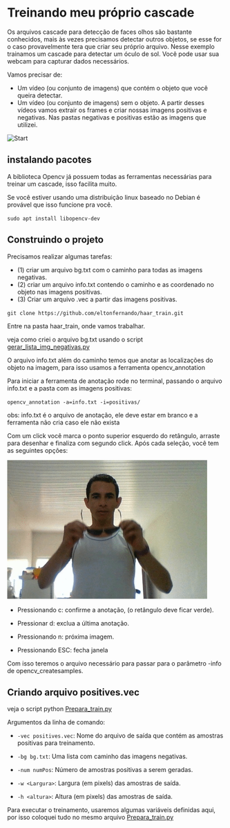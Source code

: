 # Treinando meu próprio cascade
Os arquivos cascade para detecção de faces olhos são bastante conhecidos, mais às vezes precisamos detectar outros objetos, se esse for o caso provavelmente tera que criar seu próprio arquivo. Nesse exemplo trainamos um cascade para detectar um óculo de sol. Você pode usar sua webcam para capturar dados necessários.

Vamos precisar de:
* Um vídeo (ou conjunto de imagens) que contém o objeto que você queira detectar.
* Um vídeo (ou conjunto de imagens) sem o objeto.
A partir desses vídeos vamos extrair os frames e criar nossas imagens positivas e negativas.
Nas pastas negativas e positivas estão as imagens que utilizei.

![Start](./gif/animation.gif)

## instalando pacotes
A biblioteca Opencv já possuem todas as ferramentas necessárias para treinar um cascade, isso facilita muito.

Se você estiver usando uma distribuição linux baseado no Debian é provável que isso funcione pra você.

``sudo apt install libopencv-dev``

## Construindo o projeto

Precisamos realizar algumas tarefas:
- (1) criar um arquivo bg.txt com o caminho para todas  as imagens negativas.
- (2) criar um arquivo info.txt contendo o caminho e as coordenado no objeto nas imagens positivas.
- (3) Criar um arquivo .vec a partir das imagens positivas.
 

`git clone https://github.com/eltonfernando/haar_train.git`

Entre na pasta haar_train, onde vamos trabalhar.

veja como criei o arquivo bg.txt usando o script [gerar_lista_img_negativas.py](gerar_lista_img_negativas.py)

O arquivo info.txt além do caminho temos que anotar as localizações do objeto na imagem, para isso usamos a ferramenta opencv_annotation 


Para iniciar a ferramenta de anotação rode no terminal, passando o arquivo info.txt e a pasta com as imagens positivas:

`opencv_annotation -a=info.txt -i=positivas/`


obs: info.txt é o arquivo de anotação, ele deve estar em branco e a ferramenta não cria caso ele não exista

Com um click você marca o ponto superior esquerdo do retângulo, arraste para desenhar e finaliza com segundo click. Após cada seleção, você tem as seguintes opções:

![start](./gif/annotation.gif)

* Pressionando c: confirme a anotação, (o retângulo deve ficar verde).

* Pressionar d: exclua a última anotação.

* Pressionando n: próxima imagem.

* Pressionando ESC: fecha janela

Com isso teremos o arquivo necessário para passar para o parâmetro -info de opencv_createsamples.

## Criando arquivo positives.vec

veja o script python [Prepara_train.py]()

Argumentos da linha de comando:

* `-vec positives.vec`: Nome do arquivo de saída que contém as amostras positivas para treinamento.

* `-bg bg.txt`: Uma lista com caminho das imagens negativas.

* `-num numPos`: Número de amostras positivas a serem geradas.

* `-w <Largura>`: Largura (em pixels) das amostras de saída.

* `-h <altura>`: Altura (em pixels) das amostras de saída.

Para executar o treinamento, usaremos algumas variáveis definidas aqui, por isso coloquei tudo no mesmo arquivo [Prepara_train.py]()
